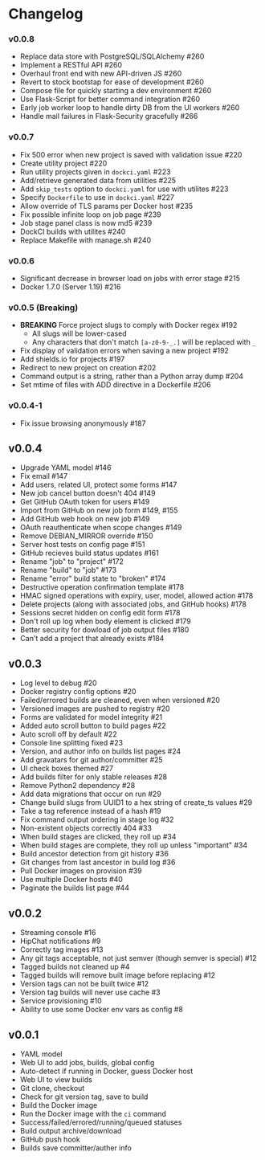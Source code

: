 # Changelog

### v0.0.8
- Replace data store with PostgreSQL/SQLAlchemy #260
- Implement a RESTful API #260
- Overhaul front end with new API-driven JS #260
- Revert to stock bootstap for ease of development #260
- Compose file for quickly starting a dev environment #260
- Use Flask-Script for better command integration #260
- Early job worker loop to handle dirty DB from the UI workers #260
- Handle mail failures in Flask-Security gracefully #266

### v0.0.7
- Fix 500 error when new project is saved with validation issue #220
- Create utility project #220
- Run utility projects given in `dockci.yaml` #223
- Add/retrieve generated data from utilities #225
- Add `skip_tests` option to `dockci.yaml` for use with utilites #223
- Specify `Dockerfile` to use in `dockci.yaml` #227
- Allow override of TLS params per Docker host #235
- Fix possible infinite loop on job page #239
- Job stage panel class is now md5 #239
- DockCI builds with utilites #240
- Replace Makefile with manage.sh #240

### v0.0.6
- Significant decrease in browser load on jobs with error stage #215
- Docker 1.7.0 (Server 1.19) #216

### v0.0.5 (Breaking)
- **BREAKING** Force project slugs to comply with Docker regex #192
  - All slugs will be lower-cased
  - Any characters that don't match `[a-z0-9-_.]` will be replaced with `_`
- Fix display of validation errors when saving a new project #192
- Add shields.io for projects #197
- Redirect to new project on creation #202
- Command output is a string, rather than a Python array dump #204
- Set mtime of files with ADD directive in a Dockerfile #206

### v0.0.4-1
- Fix issue browsing anonymously #187

## v0.0.4
- Upgrade YAML model #146
- Fix email #147
- Add users, related UI, protect some forms #147
- New job cancel button doesn't 404 #149
- Get GitHub OAuth token for users #149
- Import from GitHub on new job form #149, #155
- Add GitHub web hook on new job #149
- OAuth reauthenticate when scope changes #149
- Remove DEBIAN_MIRROR override #150
- Server host tests on config page #151
- GitHub recieves build status updates #161
- Rename "job" to "project" #172
- Rename "build" to "job" #173
- Rename "error" build state to "broken" #174
- Destructive operation confirmation template #178
- HMAC signed operations with expiry, user, model, allowed action #178
- Delete projects (along with associated jobs, and GitHub hooks) #178
- Sessions secret hidden on config edit form #178
- Don't roll up log when body element is clicked #179
- Better security for dowload of job output files #180
- Can't add a project that already exists #184

## v0.0.3
- Log level to debug #20
- Docker registry config options #20
- Failed/errored builds are cleaned, even when versioned #20
- Versioned images are pushed to registry #20
- Forms are validated for model integrity #21
- Added auto scroll button to build pages #22
- Auto scroll off by default #22
- Console line splitting fixed #23
- Version, and author info on builds list pages #24
- Add gravatars for git author/committer #25
- UI check boxes themed #27
- Add builds filter for only stable releases #28
- Remove Python2 dependency #28
- Add data migrations that occur on run #29
- Change build slugs from UUID1 to a hex string of create_ts values #29
- Take a tag reference instead of a hash #19
- Fix command output ordering in stage log #32
- Non-existent objects correctly 404 #33
- When build stages are clicked, they roll up #34
- When build stages are complete, they roll up unless "important" #34
- Build ancestor detection from git history #36
- Git changes from last ancestor in build log #36
- Pull Docker images on provision #39
- Use multiple Docker hosts #40
- Paginate the builds list page #44

## v0.0.2
- Streaming console #16
- HipChat notifications #9
- Correctly tag images #13
- Any git tags acceptable, not just semver (though semver is special) #12
- Tagged builds not cleaned up #4
- Tagged builds will remove built image before replacing #12
- Version tags can not be built twice #12
- Version tag builds will never use cache #3
- Service provisioning #10
- Ability to use some Docker env vars as config #8

## v0.0.1
- YAML model
- Web UI to add jobs, builds, global config
- Auto-detect if running in Docker, guess Docker host
- Web UI to view builds
- Git clone, checkout
- Check for git version tag, save to build
- Build the Docker image
- Run the Docker image with the `ci` command
- Success/failed/errored/running/queued statuses
- Build output archive/download
- GitHub push hook
- Builds save committer/auther info

